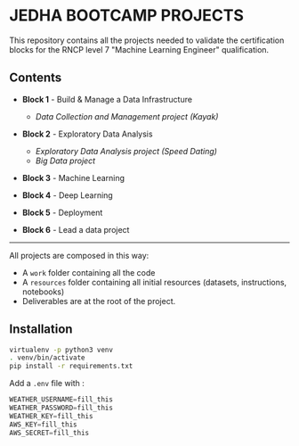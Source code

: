 # JEDHA BOOTCAMP PROJECTS

This repository contains all the projects needed to validate the certification blocks for the RNCP level 7 "Machine Learning Engineer" qualification.

## Contents
* **Block 1** - Build & Manage a Data Infrastructure
  * _Data Collection and Management project (Kayak)_

* **Block 2** - Exploratory Data Analysis
  * _Exploratory Data Analysis project (Speed Dating)_
  * _Big Data project_

* **Block 3** - Machine Learning
* **Block 4** - Deep Learning
* **Block 5** - Deployment
* **Block 6** - Lead a data project

---

All projects are composed in this way:
* A `work` folder containing all the code
* A `resources` folder containing all initial resources (datasets, instructions, notebooks)
* Deliverables are at the root of the project.

## Installation

```bash
virtualenv -p python3 venv
. venv/bin/activate
pip install -r requirements.txt
```

Add a `.env` file with :

```js
WEATHER_USERNAME=fill_this
WEATHER_PASSWORD=fill_this
WEATHER_KEY=fill_this
AWS_KEY=fill_this
AWS_SECRET=fill_this
```

